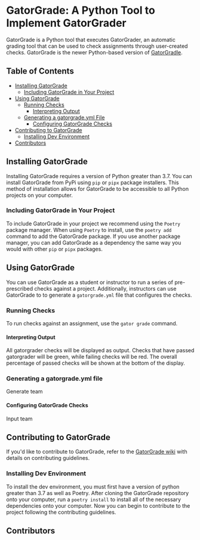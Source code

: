 # GatorGrade: A Python Tool to Implement GatorGrader

GatorGrade is a Python tool that executes GatorGrader, an automatic grading tool
that can be used to check assignments through user-created checks. GatorGrade is
the newer Python-based version of
[GatorGradle](https://github.com/GatorEducator/gatorgradle/blob/master/README.md).

## Table of Contents

- [Installing GatorGrade](#installing-gatorgrade)
  - [Including GatorGrade in Your Project](#including-gatorgrade-in-your-project)
- [Using GatorGrade](#using-gatorgrade)
  - [Running Checks](#running-checks)
    - [Interpreting Output](#interpreting-output)
  - [Generating a gatorgrade.yml File](#generating-a-gatorgrade.yml-file)
    - [Configuring GatorGrade Checks](#configuring-gatorgrade-checks)
- [Contributing to GatorGrade](#contributing-to-gatorgrade)
  - [Installing Dev Environment](#installing-dev-environment)
- [Contributors](#contributors)

## Installing GatorGrade

Installing GatorGrade requires a version of Python greater than 3.7. You can
install GatorGrade from PyPi using `pip` or `pipx` package installers. This
method of installation allows for GatorGrade to be accessible to all Python
projects on your computer.

### Including GatorGrade in Your Project

To include GatorGrade in your project we recommend using the `Poetry` package
manager. When using `Poetry` to install, use the `poetry add` command to add
the GatorGrade package. If you use another package manager, you can add
GatorGrade as a dependency the same way you would with other `pip` or `pipx` packages.

## Using GatorGrade

You can use GatorGrade as a student or instructor to run a series of
pre-prescribed checks against a project. Additionally, instructors can use
GatorGrade to to generate a `gatorgrade.yml` file that configures the checks.

### Running Checks

To run checks against an assignment, use the `gator grade` command.

#### Interpreting Output

All gatorgrader checks will be displayed as output.  Checks that 
have passed gatorgrader will be green, while failing checks will be red.
The overall percentage of passed checks will be shown
at the bottom of the display.

### Generating a gatorgrade.yml file

Generate team

#### Configuring GatorGrade Checks

Input team

## Contributing to GatorGrade

If you'd like to contribute to GatorGrade, refer to the
[GatorGrade wiki](https://github.com/GatorEducator/gatorgrade/wiki/Contributing-Guidelines)
with details on contributing guidelines.

### Installing Dev Environment

To install the dev environment, you must first have a version of python greater
than 3.7 as well as Poetry. After cloning the GatorGrade repository onto your
computer, run a `poetry install` to install all of the necessary dependencies
onto your computer. Now you can begin to contribute to the project following
the contributing guidelines.

## Contributors
